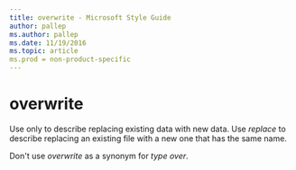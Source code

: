 ```yaml
---
title: overwrite - Microsoft Style Guide
author: pallep
ms.author: pallep
ms.date: 11/19/2016
ms.topic: article
ms.prod = non-product-specific
---
```


# overwrite

Use only to describe replacing existing data with new data. Use *replace* to describe replacing an existing file with a new one that has the same name.

Don't use *overwrite* as a synonym for *type over*.
